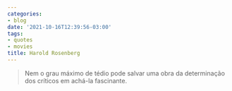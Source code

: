 ```yaml
---
categories:
- blog
date: '2021-10-16T12:39:56-03:00'
tags:
- quotes
- movies
title: Harold Rosenberg
---
```


> Nem o grau máximo de tédio pode salvar uma obra da determinação dos críticos em achá-la fascinante.
